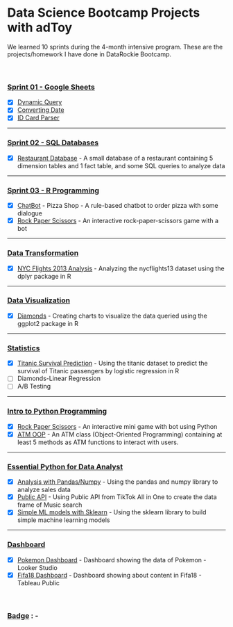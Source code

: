 # Data Science Bootcamp Projects with adToy
We learned 10 sprints during the 4-month intensive program. These are the projects/homework I have done in DataRockie Bootcamp.
&nbsp;<br>
&nbsp;<br>
&nbsp;<br>
### <ins>Sprint 01 - Google Sheets</ins>
 - [x] [Dynamic Query](https://github.com/srrytn92/bootcamp_projects/blob/main/Spreadsheets/Project%20Dynamic%20Query.pdf)
 - [x] [Converting Date](https://github.com/srrytn92/bootcamp_projects/blob/2194b41ab767362d838e05ad4cbedfa8eedbef0d/Spreadsheets/Project%20Convert%20TH%20to%20EN%20Date.pdf) 
 - [x] [ID Card Parser](https://github.com/srrytn92/bootcamp_projects/blob/2194b41ab767362d838e05ad4cbedfa8eedbef0d/Spreadsheets/Project%20ID%20Card%20Parser.pdf)
-------------------------------------------------------------------------------------------------------------------------------------------------
### <ins>Sprint 02 - SQL Databases</ins>
 - [x] [Restaurant Database](https://github.com/srrytn92/bootcamp_projects/blob/2194b41ab767362d838e05ad4cbedfa8eedbef0d/SQL/sql_homework_Batch06.sql) - A small database of a restaurant containing 5 dimension tables and 1 fact table, and some SQL queries to analyze data
-------------------------------------------------------------------------------------------------------------------------------------------------
### <ins>Sprint 03 - R Programming</ins>
 - [x] [ChatBot](https://github.com/srrytn92/bootcamp_projects/blob/2194b41ab767362d838e05ad4cbedfa8eedbef0d/R%20Programming/Batch06ChatbotPizza.r) - Pizza Shop - A rule-based chatbot to order pizza with some dialogue
 - [x] [Rock Paper Scissors](https://github.com/srrytn92/bootcamp_projects/blob/2194b41ab767362d838e05ad4cbedfa8eedbef0d/R%20Programming/pao_ying_chub_batch06.r) - An interactive rock-paper-scissors game with a bot
-------------------------------------------------------------------------------------------------------------------------------------------------
### <ins>Data Transformation</ins>
 - [x] [NYC Flights 2013 Analysis](https://github.com/srrytn92/bootcamp_projects/blob/2194b41ab767362d838e05ad4cbedfa8eedbef0d/Data%20Transformation/Homework_Batch06_NYC_Flifhts_2013.pdf) - Analyzing the nycflights13 dataset using the dplyr package in R
-------------------------------------------------------------------------------------------------------------------------------------------------
### <ins>Data Visualization</ins>
 - [x] [Diamonds](https://github.com/srrytn92/bootcamp_projects/blob/2194b41ab767362d838e05ad4cbedfa8eedbef0d/Data%20Visualization/Batch_06_Homework_Data_Viz.pdf) - Creating charts to visualize the data queried using the ggplot2 package in R
-------------------------------------------------------------------------------------------------------------------------------------------------
### <ins>Statistics</ins>
 - [x] [Titanic Survival Prediction](https://github.com/srrytn92/bootcamp_projects/blob/2194b41ab767362d838e05ad4cbedfa8eedbef0d/Statistics/Homework_Stats_Batch_06.pdf) - Using the titanic dataset to predict the survival of Titanic passengers by logistic regression in R
 - [ ] Diamonds-Linear Regression 
 - [ ] A/B Testing 
-------------------------------------------------------------------------------------------------------------------------------------------------
### <ins>Intro to Python Programming</ins>
 - [x] [Rock Paper Scissors](https://github.com/srrytn92/bootcamp_projects/blob/2194b41ab767362d838e05ad4cbedfa8eedbef0d/Intro%20to%20Python%20Programming/Batch_06_Pao_Ying_Chub_HW.ipynb) - An interactive mini game with bot using Python
 - [x] [ATM OOP](https://github.com/srrytn92/bootcamp_projects/blob/2194b41ab767362d838e05ad4cbedfa8eedbef0d/Intro%20to%20Python%20Programming/ATM_HW_Batch06.ipynb) - An ATM class (Object-Oriented Programming) containing at least 5 methods as ATM functions to interact with users.
-------------------------------------------------------------------------------------------------------------------------------------------------
### <ins>Essential Python for Data Analyst</ins>
 - [x] [Analysis with Pandas/Numpy](https://datalore.jetbrains.com/notebook/2KEq0fG5bU3H3INWO8oCzI/hMrvpC6RmSBSC55AbnaSCD/) - Using the pandas and numpy library to analyze sales data
 - [x] [Public API](https://github.com/srrytn92/bootcamp_projects/blob/2194b41ab767362d838e05ad4cbedfa8eedbef0d/Essential%20Python%20for%20Data%20Analyst/API_HW_Batch06.pdf) - Using Public API from TikTok All in One to create the data frame of Music search
 - [x] [Simple ML models with Sklearn](https://github.com/srrytn92/bootcamp_projects/blob/2194b41ab767362d838e05ad4cbedfa8eedbef0d/Essential%20Python%20for%20Data%20Analyst/HW_ML_Batch06.pdf) - Using the sklearn library to build simple machine learning models 
-------------------------------------------------------------------------------------------------------------------------------------------------
### <ins>Dashboard</ins>
 - [x] [Pokemon Dashboard](https://lookerstudio.google.com/reporting/54d5c48a-f0e3-46e6-9a4a-daa40393356e) - Dashboard showing the data of Pokemon - Looker Studio
 - [x] [Fifa18 Dashboard](https://public.tableau.com/views/Ex_Dashboard_16765396415460/Dashboard1?:language=en-US&:display_count=n&:origin=viz_share_link) - Dashboard showing about content in Fifa18 - Tableau Public
&nbsp;<br>
&nbsp;<br>
&nbsp;<br> 
 ### <ins>Badge</ins> : -
